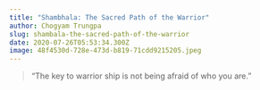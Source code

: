 ```yaml
---
title: "Shambhala: The Sacred Path of the Warrior"
author: Chogyam Trungpa
slug: shambala-the-sacred-path-of-the-warrior
date: 2020-07-26T05:53:34.300Z
image: 48f4530d-728e-473d-b819-71cdd9215205.jpeg
---
```

> “The key to warrior ship is not being afraid of who you are.”
